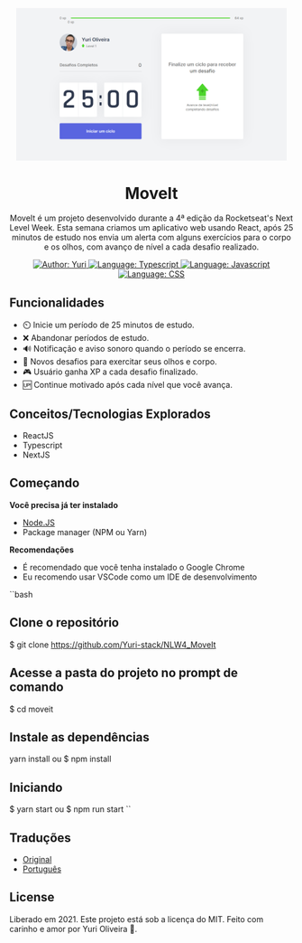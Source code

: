 <h1 align="center">
    <br>
        <img src="https://github.com/Yuri-stack/NLW4_MoveIt/blob/main/github/assets/home.png" alt="Home" width="480">
    <br><br>
        MoveIt 
</h1>

<div>
    <p align="center">
        MoveIt é um projeto desenvolvido durante a 4ª edição da Rocketseat's Next Level Week. Esta semana criamos um aplicativo web usando React, após 25 minutos de estudo nos envia um alerta com alguns exercícios para o corpo e os olhos, com avanço de nível a cada desafio realizado.
    </p>
</div>
<div>

<p align="center">
    <a href="https://www.linkedin.com/in/yuri-silva99/" target="_blank">
        <img src="https://img.shields.io/static/v1?label=Author&message=Yuri&color=00ff99&style=for-the-badge&logo=LinkedIn" alt="Author: Yuri">
    </a>
    <a href="#">
        <img src="https://img.shields.io/static/v1?label=Language&message=Typescript&color=blue&style=for-the-badge&logo=Typescript" alt="Language: Typescript">
    </a>
    <a href="#">
        <img src="https://img.shields.io/static/v1?label=Language&message=Javascript&color=yellow&style=for-the-badge&logo=JavaScript" alt="Language: Javascript">
    </a>
    <a href="#">
        <img src="https://img.shields.io/static/v1?label=Language&message=CSS&color=blue&style=for-the-badge&logo=CSS3" alt="Language: CSS">
    </a>
</p>

</div>

## Funcionalidades

- ⏲️ Inicie um período de 25 minutos de estudo.
- ❌ Abandonar períodos de estudo.
- 🔊 Notificação e aviso sonoro quando o período se encerra.
- 👀 Novos desafios para exercitar seus olhos e corpo.
- 🎮 Usuário ganha XP a cada desafio finalizado.
- 🆙 Continue motivado após cada nível que você avança.

## Conceitos/Tecnologias Explorados

- ReactJS
- Typescript
- NextJS

## Começando

<b>Você precisa já ter instalado</b>
- <a href="https://nodejs.org/en/download/">Node.JS</a>
- Package manager (NPM ou Yarn)

<b>Recomendações</b>

<ul>
    <li>É recomendado que você tenha instalado o Google Chrome</li>
    <li>Eu recomendo usar VSCode como um IDE de desenvolvimento</li>
</ul>

``bash
## Clone o repositório
$ git clone https://github.com/Yuri-stack/NLW4_MoveIt

## Acesse a pasta do projeto no prompt de comando 
$ cd moveit

## Instale as dependências
yarn install
ou
$ npm install

## Iniciando
$ yarn start
ou
$ npm run start
``
## Traduções
<ul>
    <li><a href="https://github.com/Yuri-stack/NLW4_MoveIt/blob/main/ReadMe.md">Original</a></li>
    <li><a href="https://github.com/Yuri-stack/NLW4_MoveIt/blob/main/github/translate/ReadMe.md">Português</a></li>
</ul>

## License

Liberado em 2021. Este projeto está sob a licença do MIT.
Feito com carinho e amor por Yuri Oliveira 🚀.
